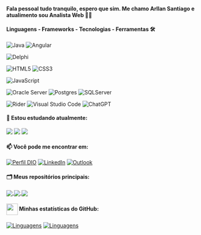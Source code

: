 #### Fala pessoal tudo tranquilo, espero que sim. Me chamo Arllan Santiago e atualimento sou Analista Web 👨‍💻
<div style="width: max-content;">

#### Linguagens - Frameworks - Tecnologias - Ferramentas  🛠

![Java](https://img.shields.io/badge/Java-%23934B8E?style=flat-square&labelColor=%23414141&logo=java&logoColor=white)
![Angular](https://img.shields.io/badge/Angular-%23934B8E?style=flat-square&labelColor=%23414141&logo=Angular&logoColor=white)

![Delphi](https://img.shields.io/badge/Delphi-%23934B8E?style=flat-square&labelColor=%23414141&logo=delphi&logoColor=white)

![HTML5](https://img.shields.io/badge/HTML5-%23631F74?style=flat-square&labelColor=%23414141&logo=html5&logoColor=white)
![CSS3](https://img.shields.io/badge/CSS3-%23055595?style=flat-square&labelColor=%23414141&logo=css3&logoColor=white)</div>
![JavaScript](https://img.shields.io/badge/JavaScript-%23EFD81D?style=flat-square&labelColor=%23414141&logo=javascript&logoColor=white)

![Oracle Server](https://img.shields.io/badge/Oracle-%23934B8E?style=flat-square&labelColor=%23414141&logo=Oracle&logoColor=white)
![Postgres](https://img.shields.io/badge/PostgreSQL-%23316192.svg?style=flat-square&labelColor=%23414141&logo=postgresql&logoColor=white)</div>
![SQLServer](https://img.shields.io/badge/SQLServer-%23DB2A20.svg?style=flat-square&labelColor=%23414141&logo=microsoftsqlserver&logoColor=white)


![Rider](https://img.shields.io/badge/Rider-%23000?style=flat-square&labelColor=%23414141&logo=rider&logoColor=white)
![Visual Studio Code](https://img.shields.io/badge/Visual%20Studio%20Code-%232D9EEA?style=flat-square&labelColor=%23414141&logo=visual-studio-code&logoColor=white)
![ChatGPT](https://img.shields.io/badge/ChatGPT-%231A9A7A?style=flat-square&labelColor=%23414141&logo=openai&logoColor=white)</div></div>

#### 🌱 Estou estudando atualmente:
<div>
<img src="https://img.shields.io/badge/TypeScript-%232F74C0?style=flat-square&labelColor=%23414141&logo=typescript&logoColor=white" />
<img src="https://img.shields.io/badge/Angular-%23DE3641?style=flat-square&labelColor=%23414141&logo=angular&logoColor=white" />
<img src="https://img.shields.io/badge/Inglês-%2300A86B?style=flat-square&labelColor=%23414141logoColor=white" />
</div>

#### 📫 Você pode me encontrar em:

[![Perfil DIO](https://img.shields.io/badge/-Meu%20Perfil%20na%20DIO-30A3DC?style=for-the-badge)](https://www.dio.me/users/arllansantiago)
[![LinkedIn](https://img.shields.io/badge/-LinkedIn-%230A66C2?style=flat-square&labelColor=%230A66C2&logo=linkedin&logoColor=black&link=https://www.linkedin.com/in/ArllanSantiago/)](https://www.linkedin.com/in/ArllanSantiago/)
[![Outlook](https://img.shields.io/badge/arllansantiago@hotmail.com-%230078D4.svg?style=flat-square&logo=microsoftoutlook&logoColor=black&link=mailto:arllansantiago@hotmail.com)](mailto:arllansantiago@hotmail.com)


#### 🗂️ Meus repositórios principais:
<a href="https://github.com/ArllanSantiago/Netflix-Clone">
  <img align="center" src="https://github-readme-stats.vercel.app/api/pin/?username=arllansantiago&repo=Netflix-Clone&&theme=dark" />
</a>
<a href="https://github.com/ArllanSantiago/PortalDeServicos">
  <img align="center" src="https://github-readme-stats.vercel.app/api/pin/?username=arllansantiago&repo=PortalDeServicos&&theme=dark" />
</a>
<a href="https://github.com/arllansantiago/agenda-service">
  <img align="center" src="https://github-readme-stats.vercel.app/api/pin/?username=arllansantiago&repo=agenda-service.NET6&&theme=dark" />
</a>



#### <img src="https://github.githubassets.com/images/modules/logos_page/GitHub-Mark.png" width="30" style="vertical-align: middle;"> Minhas estatísticas do GitHub: 
[![Linguagens](https://github-readme-stats.vercel.app/api?username=arllansantiago&show_icons=true&locale=pt-BR&&theme=dark)](https://github.com/arllansantiago?tab=repositories)
[![Linguagens](https://github-readme-stats.vercel.app/api/top-langs/?username=arllansantiago&layout=compact&locale=pt-BR&&theme=dark)](https://github.com/arllansantiago?tab=repositories)

#